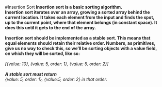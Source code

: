 #Insertion Sort
**Insertion sort is a basic sorting algorithm.
<br />
Insertion sort iterates over an array, growing a sorted array behind the current location. It takes each element from the input and finds the spot, up to the current point, where that element belongs (in constant space). It does this until it gets to the end of the array.
<br />
<br />
Insertion sort should be implemented as a stable sort. This means that equal elements
should retain their relative order. Numbers, as primitives, give us no way to check this,
so we’ll be sorting objects with a value field, on which they will be sorted, like so:**
<br />
<br />
_[{value: 10}, {value: 5, order: 1}, {value: 5, order: 2}]_
<br />
<br />
**_A stable sort must return_** 
<br />
_{value: 5, order: 1}, {value:5, order: 2} in that order._

